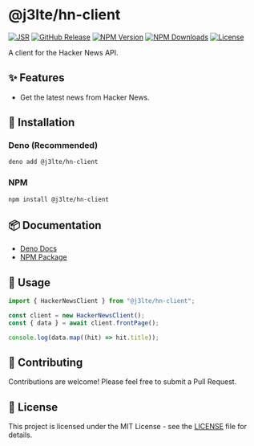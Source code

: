 # @j3lte/hn-client

[![JSR](https://jsr.io/badges/@j3lte/hn-client)](https://jsr.io/@j3lte/hn-client)
[![GitHub Release](https://img.shields.io/github/v/release/j3lte/hn-client)](https://github.com/j3lte/hn-client/releases/latest)
[![NPM Version](https://img.shields.io/npm/v/@j3lte/hn-client)](https://www.npmjs.com/package/@j3lte/hn-client)
[![NPM Downloads](https://img.shields.io/npm/dm/@j3lte/hn-client)](https://www.npmjs.com/package/@j3lte/hn-client)
[![License](https://img.shields.io/github/license/j3lte/hn-client)](https://github.com/j3lte/hn-client/blob/main/LICENSE)

A client for the Hacker News API.

## ✨ Features

- Get the latest news from Hacker News.

## 🚀 Installation

### Deno (Recommended)

```bash
deno add @j3lte/hn-client
```

### NPM

```bash
npm install @j3lte/hn-client
```

## 📦 Documentation

- [Deno Docs](https://jsr.io/@j3lte/hn-client/doc)
- [NPM Package](https://www.npmjs.com/package/@j3lte/hn-client)

## 📖 Usage

```ts
import { HackerNewsClient } from "@j3lte/hn-client";

const client = new HackerNewsClient();
const { data } = await client.frontPage();

console.log(data.map((hit) => hit.title));
```

## 🤝 Contributing

Contributions are welcome! Please feel free to submit a Pull Request.

## 📄 License

This project is licensed under the MIT License - see the [LICENSE](./LICENSE) file for details.

